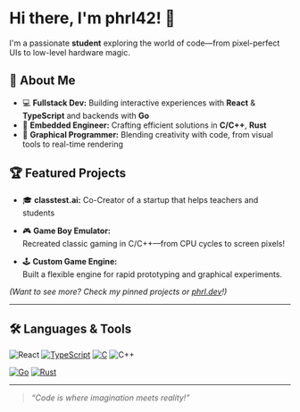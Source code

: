 # Hi there, I'm phrl42! 👋

I'm a passionate **student** exploring the world of code—from pixel-perfect UIs to low-level hardware magic.

## 🚀 About Me

- 💻 **Fullstack Dev:** Building interactive experiences with **React** & **TypeScript** and backends with **Go**
- 🔌 **Embedded Engineer:** Crafting efficient solutions in **C/C++**, **Rust**
- 🎨 **Graphical Programmer:** Blending creativity with code, from visual tools to real-time rendering

## 🏆 Featured Projects

- 🎓 **classtest.ai:**
  Co-Creator of a startup that helps teachers and students 

- 🎮 **Game Boy Emulator:**  
  Recreated classic gaming in C/C++—from CPU cycles to screen pixels!

- 🕹️ **Custom Game Engine:**  
  Built a flexible engine for rapid prototyping and graphical experiments.

_(Want to see more? Check my pinned projects or [phrl.dev](https://phrl.dev)!)_

---

## 🛠️ Languages & Tools

![React](https://img.shields.io/badge/-React-20232A?style=flat-square&logo=react)
[![TypeScript](https://img.shields.io/badge/TypeScript-3178C6?logo=typescript&logoColor=fff)](#)
[![C](https://img.shields.io/badge/C-00599C?logo=c&logoColor=white)](#)
![C++](https://img.shields.io/badge/-C++-00599C?style=flat-square&logo=cplusplus)

[![Go](https://img.shields.io/badge/Go-%2300ADD8.svg?&logo=go&logoColor=white)](#)
[![Rust](https://img.shields.io/badge/Rust-%23000000.svg?e&logo=rust&logoColor=white)](#)

---

> _“Code is where imagination meets reality!”_

<!--
Welcome to my GitHub profile!
Feel free to check out my repositories, star your favorites, or connect with me.
-->
